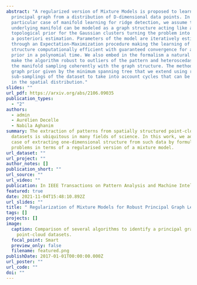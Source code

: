 ```yaml
---
abstract: "A regularized version of Mixture Models is proposed to learn a
  principal graph from a distribution of D-dimensional data points. In the
  particular case of manifold learning for ridge detection, we assume that the
  underlying manifold can be modeled as a graph structure acting like a
  topological prior for the Gaussian clusters turning the problem into a maximum
  a posteriori estimation. Parameters of the model are iteratively estimated
  through an Expectation-Maximization procedure making the learning of the
  structure computationally efficient with guaranteed convergence for any graph
  prior in a polynomial time. We also embed in the formalism a natural way to
  make the algorithm robust to outliers of the pattern and heteroscedasticity of
  the manifold sampling coherently with the graph structure. The method uses a
  graph prior given by the minimum spanning tree that we extend using random
  sub-samplings of the dataset to take into account cycles that can be observed
  in the spatial distribution."
slides: ""
url_pdf: https://arxiv.org/abs/2106.09035
publication_types:
  - "2"
authors:
  - admin
  - Aurélien Decelle
  - Nabila Aghanim
summary: The extraction of patterns from spatially structured point-cloud
  datasets is ubiquitous in many fields of science. In this work, we address the
  case of extracting one-dimensional structure from such data by formulating the
  problems in terms of a regularised version of a mixture model.
url_dataset: ""
url_project: ""
author_notes: []
publication_short: ""
url_source: ""
url_video: ""
publication: In IEEE Transactions on Pattern Analysis and Machine Intelligence
featured: true
date: 2021-11-04T15:48:10.892Z
url_slides: ""
title: " Regularization of Mixture Models for Robust Principal Graph Learning"
tags: []
projects: []
image:
  caption: Comparison of several algorithms to identify a principal graph in
    point-cloud datasets.
  focal_point: Smart
  preview_only: false
  filename: featured.png
publishDate: 2017-01-01T00:00:00.000Z
url_poster: ""
url_code: ""
doi: ""
---
```

